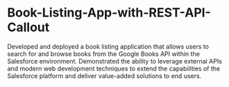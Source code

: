 # Book-Listing-App-with-REST-API-Callout
Developed and deployed a book listing application that allows users to search for and browse books from the Google Books API within the Salesforce environment.
Demonstrated the ability to leverage external APIs and modern web development techniques to extend the capabilities of the Salesforce platform and deliver value-added solutions to end users.
